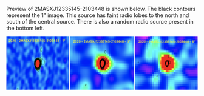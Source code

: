 Preview of 2MASXJ12335145-2103448 is shown below. The black contours represent the 1" image. This source has faint radio lobes to the north and south of the central source. There is also a random radio source present in the bottom left. 

![2MASXJ12335145-2103448](2MASXJ12335145-2103448.png "2MASXJ12335145-2103448")
